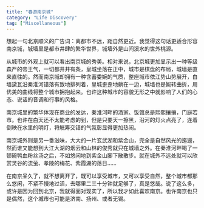 ```yaml
---
title: "春游南京城"
category: "Life Discovery"
tag: ["Miscellaneous"]
---
```


想起一句北京顺义的广告词：离都市不远，距自然更近。我觉得这句话更适合形容南京城，城墙里是都市井肆的繁华世界，城墙外是山间溪水的世外桃源。

从城市的外观上就可以看出南京城的秀美。相对来说，北京城更加显示出一种等级森严的帝王气，一切都井井有条，皇城坐落在正中，城市是棋盘的布局，城墙是直来直往的。然而南京城却拥有一种含蓄委婉的气质，整座城市依江势山势展开，白墙黛瓦沿秦淮河错落有致地排列着，皇城歪歪地躺在一边，城墙也是婉转曲折，用优美的曲线将整个城市拥抱起来。也许这种城市的容貌无形之中就影响了人们的心态、说话的音调和行事的风格。

南京城里的繁华体现在商业的发达，秦淮河畔的酒家、饭馆总是熙熙攘攘，门庭若市。也许在白天还不太能考虑的到，但是只要天一擦黑，沿河的灯火点亮了，连着倒映在水里的明灯，将觥筹交错的气氛彰显得更加热闹。

南京城外则是另一番滋味，大大的一片玄武湖和紫金山，完全是自然风光的迤逦，然而谁又能想到大江大湖的烟云和山林的俊秀就只在城墙之外。在秦淮河畔喝了一顿碗鸭血粉丝汤之后，不如悠闲地到紫金山脚下散散步。就在城外不远处就可以欣赏灵谷的流萤、孝陵的梅花、紫霞湖的落日……

在南京呆久了，就不想离开了，既可以享受城市，又可以享受自然，整个城市都那么悠闲，不紧不慢地过活，去哪里二三十分钟就足够了，真是悠哉。说了这么多，或许是因为回到北京，我就得面对现实了，所以我才如此喜欢南京。也许南京也只是偶然，这个城市也可能是济南、扬州、或者无锡。